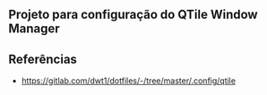 ## Projeto para configuração do QTile Window Manager

## Referências
- https://gitlab.com/dwt1/dotfiles/-/tree/master/.config/qtile